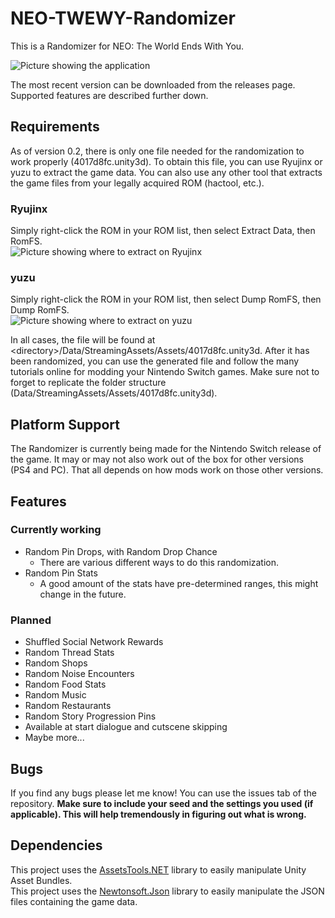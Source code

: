 # NEO-TWEWY-Randomizer
This is a Randomizer for NEO: The World Ends With You.

![Picture showing the application](https://i.imgur.com/ehKC9OM.png "The Randomizer")<br>

The most recent version can be downloaded from the releases page. Supported features are described further down.

## Requirements
As of version 0.2, there is only one file needed for the randomization to work properly (4017d8fc.unity3d). To obtain this file, you can use Ryujinx or yuzu to extract the game data. You can also use any other tool that extracts the game files from your legally acquired ROM (hactool, etc.).

### Ryujinx
Simply right-click the ROM in your ROM list, then select Extract Data, then RomFS.<br>
![Picture showing where to extract on Ryujinx](https://i.imgur.com/dQgjGUb.png "Extracting on Ryujinx")<br>

### yuzu
Simply right-click the ROM in your ROM list, then select Dump RomFS, then Dump RomFS.<br>
![Picture showing where to extract on yuzu](https://i.imgur.com/EWi5YO5.png "Extracting on yuzu")<br>

In all cases, the file will be found at \<directory\>/Data/StreamingAssets/Assets/4017d8fc.unity3d. After it has been randomized, you can use the generated file and follow the many tutorials online for modding your Nintendo Switch games. Make sure not to forget to replicate the folder structure (Data/StreamingAssets/Assets/4017d8fc.unity3d).

## Platform Support
The Randomizer is currently being made for the Nintendo Switch release of the game. It may or may not also work out of the box for other versions (PS4 and PC). That all depends on how mods work on those other versions.

## Features

### Currently working
- Random Pin Drops, with Random Drop Chance
  - There are various different ways to do this randomization.
- Random Pin Stats
  - A good amount of the stats have pre-determined ranges, this might change in the future.

### Planned
- Shuffled Social Network Rewards
- Random Thread Stats
- Random Shops
- Random Noise Encounters
- Random Food Stats
- Random Music
- Random Restaurants
- Random Story Progression Pins
- Available at start dialogue and cutscene skipping
- Maybe more...

## Bugs
If you find any bugs please let me know! You can use the issues tab of the repository. **Make sure to include your seed and the settings you used (if applicable). This will help tremendously in figuring out what is wrong.**

## Dependencies
This project uses the [AssetsTools.NET](https://github.com/nesrak1/AssetsTools.NET/) library to easily manipulate Unity Asset Bundles.<br>
This project uses the [Newtonsoft.Json](https://github.com/JamesNK/Newtonsoft.Json) library to easily manipulate the JSON files containing the game data.
